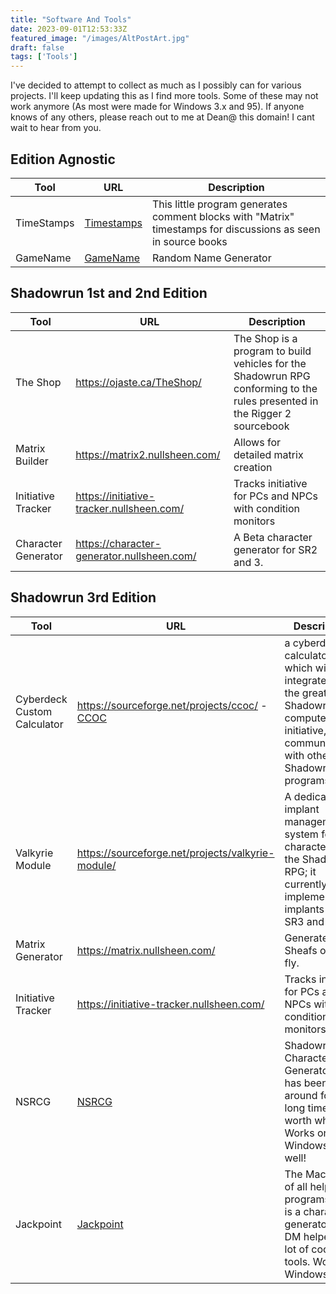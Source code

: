```yaml
---
title: "Software And Tools"
date: 2023-09-01T12:53:33Z
featured_image: "/images/AltPostArt.jpg"
draft: false
tags: ['Tools']
---
```


I've decided to attempt to collect as much as I possibly can for various projects. I'll keep updating this as I find more tools. Some of these may not work anymore (As most were made for Windows 3.x and 95). If anyone knows of any others, please reach out to me at Dean@ this domain! I cant wait to hear from you. 

## Edition Agnostic
| Tool        | URL   | Description |
| ----------- | ----- | ----------- |
|TimeStamps|[Timestamps](/files/Timestamps.zip)|This little program generates comment blocks with "Matrix" timestamps for discussions as seen in source books|
|GameName|[GameName](/files/GameName.7z)|Random Name Generator|

## Shadowrun 1st and 2nd Edition

| Tool        | URL   | Description |
| ----------- | ----- | ----------- |
|The Shop | https://ojaste.ca/TheShop/ | The Shop is a program to build vehicles for the Shadowrun RPG conforming to the rules presented in the Rigger 2 sourcebook |
|Matrix Builder|https://matrix2.nullsheen.com/| Allows for detailed matrix creation|
|Initiative Tracker|https://initiative-tracker.nullsheen.com/|Tracks initiative for PCs and NPCs with condition monitors|
|Character Generator|https://character-generator.nullsheen.com/|A Beta character generator for SR2 and 3.|

## Shadowrun 3rd Edition

| Tool        | URL   | Description |
| ----------- | ----- | ----------- |
| Cyberdeck Custom Calculator|https://sourceforge.net/projects/ccoc/ - [CCOC](/files/ccoc-161.zip)| a cyberdeck calculator, which will be integrated into the great Shadowrun-computerizing-initiative, by communicating with other Shadowrun programs.|
|Valkyrie Module|https://sourceforge.net/projects/valkyrie-module/|A dedicated implant management system for characters of the Shadowrun RPG; it currently implements all implants from SR3 and M&M.|
|Matrix Generator|https://matrix.nullsheen.com/|Generates Sheafs on the fly.|
|Initiative Tracker|https://initiative-tracker.nullsheen.com/|Tracks initiative for PCs and NPCs with condition monitors|
|NSRCG|[NSRCG](/files/nsrcg.zip)|Shadowrun Character Generator. This has been around for a long time, its worth while! Works on Windows 10 as well!|
|Jackpoint|[Jackpoint](Jackpoint_Beta2_Redux_Setup.zip)|The Mac daddy of all helper programs. This is a character generator AND DM helper. A lot of cool tools. Works in Windows 10!|